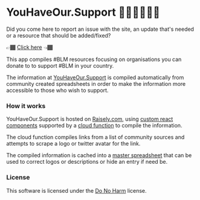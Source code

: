 # YouHaveOur.Support ✊🏿✊🏾✊🏽

Did you come here to report an issue with the site, an update that's needed or a resource that should be added/fixed?

👉🏾 [Click here](https://github.com/raisely/blm/issues/new) 👈🏾

This app compiles #BLM resources focusing on organisations you can donate to to support #BLM in your country.

The information at [YouHaveOur.Support](https://YouHaveOur.Support) is compiled automatically from 
community created spreadsheets in order to make the information more accessible to those who wish to support.

### How it works

YouHaveOur.Support is hosted on [Raisely.com](https://raisely.com), using [custom react components](components)
supported by a [cloud function](functions) to compile the information.

The cloud function compiles links from a list of community sources and attempts to scrape a logo or twitter avatar
for the link.

The compiled information is cached into a [master spreadsheet](https://docs.google.com/spreadsheets/d/1BrzORduZ4Zf4y0HlHbkOnZqT826fHCjI_c4k4y0AaMo/edit#gid=854958934) that can be used to correct logos or descriptions
or hide an entry if need be.

### License

This software is licensed under the [Do No Harm](http://github.com/raisely/NoHarm) license.

